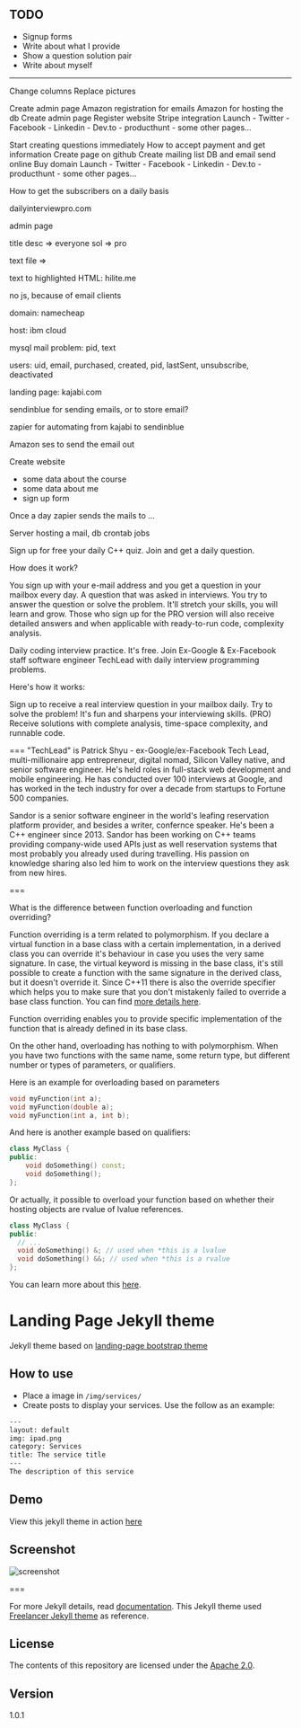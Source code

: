 ## TODO

- Signup forms 
- Write about what I provide
- Show a question solution pair
- Write about myself

----
<!-- Remove buttons -->
Change columns
Replace pictures
<!-- Copyright -->
<!-- Replace footer -->
<!-- Remove header bar -->
Create admin page
Amazon registration for emails
Amazon for hosting the db
Create admin page
Register website
Stripe integration
Launch
	- Twitter
	- Facebook
	- Linkedin
	- Dev.to
	- producthunt
	- some other pages...




Start creating questions immediately
How to accept payment and get information
Create page on github
Create mailing list
DB and email send online
Buy domain
Launch
	- Twitter
	- Facebook
	- Linkedin
	- Dev.to
	- producthunt
	- some other pages...


How to get the subscribers on a daily basis



dailyinterviewpro.com

admin page

title
desc => everyone 
sol => pro

text file =>

text to highlighted HTML: hilite.me

no js, because of email clients

domain: namecheap

host: ibm cloud

mysql
mail
problem: pid, text

users:
uid, email, purchased, created, pid, lastSent, unsubscribe, deactivated


landing page: kajabi.com

sendinblue for sending emails, or to store email?

zapier for automating from kajabi to sendinblue

Amazon ses to send the email out





Create website
- some data about the course
- some data about me
- sign up form

Once a day zapier sends the mails to ...

Server hosting a mail, db
crontab jobs





Sign up for free your daily C++ quiz. Join and get a daily question.

How does it work?

You sign up with your e-mail address and you get a question in your mailbox every day. A question that was asked in interviews. You try to answer the question or solve the problem. It'll stretch your skills, you will learn and grow.
Those who sign up for the PRO version will also receive detailed answers and when applicable with ready-to-run code, complexity analysis.



Daily coding interview practice. It's free.
Join Ex-Google & Ex-Facebook staff software engineer TechLead with daily interview programming problems.

Here's how it works:

Sign up to receive a real interview question in your mailbox daily.
Try to solve the problem!  It's fun and sharpens your interviewing skills.
(PRO) Receive solutions with complete analysis, time-space complexity, and runnable code.


===
"TechLead" is Patrick Shyu - ex-Google/ex-Facebook Tech Lead, multi-millionaire app entrepreneur, digital nomad, Silicon Valley native, and senior software engineer.  He's held roles in full-stack web development and mobile engineering. He has conducted over 100 interviews at Google, and has worked in the tech industry for over a decade from startups to Fortune 500 companies.


Sandor is a senior software engineer in the world's leafing reservation platform provider, and besides a writer, confernce speaker. He's been a C++ engineer since 2013. Sandor has been working on C++ teams providing company-wide used APIs just as well reservation systems that most probably you already used during travelling. His passion on knowledge sharing also led him to work on the interview questions they ask from new hires.

===

What is the difference between function overloading and function overriding?

Function overriding is a term related to polymorphism. If you declare a virtual function in a base class with a certain implementation, in a derived class you can override it's behaviour in case you uses the very same signature. In case, the virtual keyword is missing in the base class, it's still possible to create a function with the same signature in the derived class, but it doesn't override it. Since C++11 there is also the override specifier which helps you to make sure that you don't mistakenly failed to override a base class function. You can find [more details here](http://sandordargo.com/blog/2018/07/05/cpp-override).

Function overriding enables you to provide specific implementation of the function that is already defined in its base class.

On the other hand, overloading has nothing to with polymorphism. When you have two functions with the same name, some return type, but different number or types of parameters, or qualifiers.

Here is an example for overloading based on parameters

```cpp
void myFunction(int a);
void myFunction(double a);
void myFunction(int a, int b);
```

And here is another example based on qualifiers:

```cpp
class MyClass {
public:
	void doSomething() const;
	void doSomething();
};
```
Or actually, it possible to overload your function based on whether their hosting objects are rvalue of lvalue references. 

```cpp
class MyClass {
public:
  // ...
  void doSomething() &; // used when *this is a lvalue
  void doSomething() &&; // used when *this is a rvalue
};
```

You can learn more about this [here](http://sandordargo.com/blog/2018/11/25/override-r-and-l0-values).


# Landing Page Jekyll theme

Jekyll theme based on [landing-page bootstrap theme ](http://startbootstrap.com/templates/landing-page/)

## How to use
 - Place a image in `/img/services/`
 - Create posts to display your services. Use the follow as an example:

```txt
---
layout: default
img: ipad.png
category: Services
title: The service title
---
The description of this service
```

## Demo
View this jekyll theme in action [here](https://swcool.github.io/landing-page-theme)

## Screenshot
![screenshot](https://raw.githubusercontent.com/swcool/landing-page-theme/master/img/screenshot.png)

===

For more Jekyll details, read [documentation](http://jekyllrb.com/).
This Jekyll theme used [Freelancer Jekyll theme](https://github.com/jeromelachaud/freelancer-theme/) as reference.

## License
The contents of this repository are licensed under the [Apache
2.0](http://www.apache.org/licenses/LICENSE-2.0.html).

## Version
1.0.1
